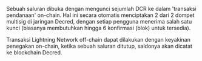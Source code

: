 Sebuah saluran dibuka dengan mengunci sejumlah DCR ke dalam 'transaksi pendanaan' on-chain. Hal ini secara otomatis menciptakan 2 dari 2 dompet multisig di jaringan Decred, dengan setiap pengguna menerima salah satu kunci (biasanya membutuhkan hingga 6 konfirmasi (blok) untuk tersedia).

Transaksi Lightning Network off-chain dapat dilakukan dengan keyakinan penegakan on-chain, ketika sebuah saluran ditutup, saldonya akan dicatat ke blockchain Decred.